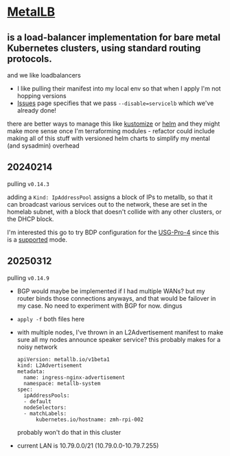 # [MetalLB](https://metallb.universe.tf/) 
## is a load-balancer implementation for bare metal Kubernetes clusters, using standard routing protocols.

and we like loadbalancers

- I like pulling their manifest into my local env so that when I apply I'm not hopping versions
- [Issues](https://metallb.universe.tf/configuration/k3s/) page specifies that we pass `--disable=servicelb` which we've already done!

there are better ways to manage this like [kustomize](https://kustomize.io/) or [helm](https://helm.sh/)
and they might make more sense once I'm terraforming modules - refactor could include making all of this stuff with versioned helm charts to simplify my mental (and sysadmin) overhead

## 20240214

pulling `v0.14.3`

adding a `Kind: IpAddressPool` assigns a block of IPs to metallb, so that it can broadcast various services out to the network, these are set in the homelab subnet, with a block that doesn't collide with any other clusters, or the DHCP block.

I'm interested this go to try BDP configuration for the [USG-Pro-4](https://community.ui.com/questions/How-to-configure-BGP-routing-on-USG-Pro-4/ecdfecb5-a8f5-48a5-90da-cc68d054be11) since this is a [supported](https://metallb.universe.tf/configuration/_advanced_bgp_configuration/) mode.

## 20250312

pulling `v0.14.9`

- BGP would maybe be implemented if I had multiple WANs? but my router binds those connections anyways, and that would be failover in my case. No need to experiment with BGP for now. dingus
- `apply -f` both files here
- with multiple nodes, I've thrown in an L2Advertisement manifest to make sure all my nodes announce speaker service? this probably makes for a noisy network
    ```
    apiVersion: metallb.io/v1beta1
    kind: L2Advertisement
    metadata:
      name: ingress-nginx-advertisement
      namespace: metallb-system
    spec:
      ipAddressPools:
      - default
      nodeSelectors:
      - matchLabels:
          kubernetes.io/hostname: zmh-rpi-002
    ```
    probably won't do that in this cluster

- current LAN is 10.79.0.0/21 (10.79.0.0-10.79.7.255)